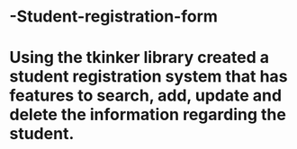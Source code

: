 # -Student-registration-form
# Using the tkinker library created a student registration system that has features to search, add, update and delete the information regarding the student.
